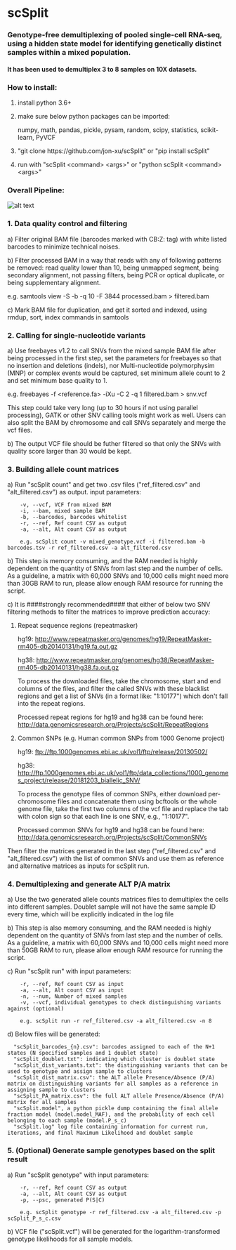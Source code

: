 # scSplit
### Genotype-free demultiplexing of pooled single-cell RNA-seq, using a hidden state model for identifying genetically distinct samples within a mixed population.  
#### It has been used to demultiplex 3 to 8 samples on 10X datasets.

### How to install:
  1) install python 3.6+
  2) make sure below python packages can be imported:
  
     numpy, math, pandas, pickle, pysam, random, scipy, statistics, scikit-learn, PyVCF
  3) "git clone https://<span></span>github.com/jon-xu/scSplit" or "pip  install scSplit"
  4) run with "scSplit \<command\> \<args\>" or "python scSplit \<command\> \<args\>" 

### Overall Pipeline:

![alt text](https://github.com/jon-xu/scSplit/blob/master/man/workflow.png)

### 1. Data quality control and filtering
   a) Filter original BAM file (barcodes marked with CB:Z: tag) with white listed barcodes to minimize technical noises.
   
   b) Filter processed BAM in a way that reads with any of following patterns be removed: read quality lower than 10,  being unmapped segment, being secondary alignment, not passing filters, being PCR or optical duplicate, or being supplementary alignment.
   
   e.g. samtools view -S -b -q 10 -F 3844 processed.bam > filtered.bam
   
   c) Mark BAM file for duplication, and get it sorted and indexed, using rmdup, sort, index commands in samtools
   
### 2. Calling for single-nucleotide variants
   a) Use freebayes v1.2 to call SNVs from the mixed sample BAM file after being processed in the first step, set the parameters for freebayes so that no insertion and deletions (indels), nor Multi-nucleotide polymorphysim (MNP) or complex events would be captured, set minimum allele count to 2 and set minimum base quality to 1.
   
   e.g. freebayes -f <reference.fa> -iXu -C 2 -q 1 filtered.bam > snv.vcf
   
   This step could take very long (up to 30 hours if not using parallel processing), GATK or other SNV calling tools might work as well.  Users can also split the BAM by chromosome and call SNVs separately and merge the vcf files.
   
   b) The output VCF file should be futher filtered so that only the SNVs with quality score larger than 30 would be kept.

### 3. Building allele count matrices
   a) Run "scSplit count" and get two .csv files ("ref_filtered.csv" and "alt_filtered.csv") as output.
      input parameters:
      
        -v, --vcf, VCF from mixed BAM
        -i, --bam, mixed sample BAM        
        -b, --barcodes, barcodes whitelist        
        -r, --ref, Ref count CSV as output        
        -a, --alt, Alt count CSV as output
        
        e.g. scSplit count -v mixed_genotype.vcf -i filtered.bam -b barcodes.tsv -r ref_filtered.csv -a alt_filtered.csv
   
   b) This step is memory consuming, and the RAM needed is highly dependent on the quantity of SNVs from last step and the number of cells. As a guideline, a matrix with 60,000 SNVs and 10,000 cells might need more than 30GB RAM to run, please allow enough RAM resource for running the script.

   c) It is ####strongly recommended#### that either of below two SNV filtering methods to filter the matrices to improve prediction accuracy:
   
   1) Repeat sequence regions (repeatmasker)

      hg19: http://www.repeatmasker.org/genomes/hg19/RepeatMasker-rm405-db20140131/hg19.fa.out.gz

      hg38: http://www.repeatmasker.org/genomes/hg38/RepeatMasker-rm405-db20140131/hg38.fa.out.gz

      To process the downloaded files, take the chromosome, start and end columns of the files, and filter the called SNVs with these blacklist regions and get a list of SNVs (in a format like: "1:10177") which don't fall into the repeat regions. 
      
      Processed repeat regions for hg19 and hg38 can be found here: http://data.genomicsresearch.org/Projects/scSplit/RepeatRegions

   2) Common SNPs (e.g. Human common SNPs from 1000 Genome project)
   
      hg19: ftp://ftp.1000genomes.ebi.ac.uk/vol1/ftp/release/20130502/
   
      hg38: http://ftp.1000genomes.ebi.ac.uk/vol1/ftp/data_collections/1000_genomes_project/release/20181203_biallelic_SNV/
        
      To process the genotype files of common SNPs, either download per-chromosome files and concatenate them using bcftools or the whole genome file, take the first two columns of the vcf file and replace the tab with colon sign so that each line is one SNV, e.g., "1:10177". 
      
      Processed common SNVs for hg19 and hg38 can be found here: http://data.genomicsresearch.org/Projects/scSplit/CommonSNVs

   Then filter the matrices generated in the last step ("ref_filtered.csv" and "alt_filtered.csv") with the list of common SNVs and use them as reference and alternative matrices as inputs for scSplit run.

### 4. Demultiplexing and generate ALT P/A matrix
   a) Use the two generated allele counts matrices files to demultiplex the cells into different samples.  Doublet sample will not have the same sample ID every time, which will be explicitly indicated in the log file

   b) This step is also memory consuming, and the RAM needed is highly dependent on the quantity of SNVs from last step and the number of cells. As a guideline, a matrix with 60,000 SNVs and 10,000 cells might need more than 50GB RAM to run, please allow enough RAM resource for running the script.
   
   c) Run "scSplit run" with input parameters:
      
        -r, --ref, Ref count CSV as input        
        -a, --alt, Alt count CSV as input        
        -n, --num, Number of mixed samples
        -v, --vcf, individual genotypes to check distinguishing variants against (optional)

        e.g. scSplit run -r ref_filtered.csv -a alt_filtered.csv -n 8

   d) Below files will be generated:

      "scSplit_barcodes_{n}.csv": barcodes assigned to each of the N+1 states (N specified samples and 1 doublet state)
      "scSplit_doublet.txt": indicating which cluster is doublet state
      "scSplit_dist_variants.txt": the distinguishing variants that can be used to genotype and assign sample to clusters
      "scSplit_dist_matrix.csv": the ALT allele Presence/Absence (P/A) matrix on distinguishing variants for all samples as a reference in assigning sample to clusters
      "scSplit_PA_matrix.csv": the full ALT allele Presence/Absence (P/A) matrix for all samples
      "scSplit.model", a python pickle dump containing the final allele fraction model (model.model_MAF), and the probability of each cell belonging to each sample (model.P_s_c)
      "scSplit.log" log file containing information for current run, iterations, and final Maximum Likelihood and doublet sample

### 5. (Optional) Generate sample genotypes based on the split result
   a) Run "scSplit genotype" with input parameters:
       
        -r, --ref, Ref count CSV as output        
        -a, --alt, Alt count CSV as output
        -p, --psc, generated P(S|C)

        e.g. scSplit genotype -r ref_filtered.csv -a alt_filtered.csv -p scSplit_P_s_c.csv
        
   b) VCF file ("scSplit.vcf") will be generated for the logarithm-transformed genotype likelihoods for all sample models.

<br/>

